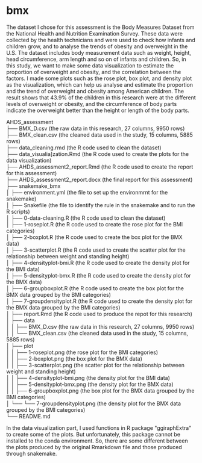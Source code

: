 # bmx

The dataset I chose for this assessment is the Body Measures Dataset from the National Health and Nutrition Examination Survey. 
These data were collected by the health technicians and were used to check how infants and children grow, and to analyse the trends of obesity and overweight in the U.S. 
The dataset includes body measurement data such as weight, height, head circumference, arm length and so on of infants and children. 
So, in this study, we want to make some data visualization to estimate the proportion of overweight and obesity, and the correlation between the factors. 
I made some plots such as the rose plot, box plot, and density plot as the visualization, which can help us analyse and estimate the proportion and the trend of overweight and obesity among American children.
The result shows that 43.9% of the children in this research were at the different levels of overweight or obesity, and the circumference of body parts indicate the overweight better than the height or length of the body parts.
<br>

AHDS_assessment <br>
├── BMX_D.csv (the raw data in this research, 27 columns, 9950 rows) <br>
├── BMX_clean.csv (the cleaned data used in the study, 15 columns, 5885 rows) <br>
├── data_cleaning.rmd (the R code used to clean the dataset) <br>
├── data_visualia]zation.Rmd (the R code used to create the plots for the data visualization) <br>
├── AHDS_assessment2_report.Rmd (the R code used to create the report for this assessment) <br>
├── AHDS_assessment2_report.docx (the final report for this assessment) <br>
├── snakemake_bmx <br>
│   ├── environment.yml (the file to set up the environmrnt for the snakemake) <br>
│   ├── Snakefile (the file to identify the rule in the snakemake and to run the R scripts) <br>
│   ├── 0-data-cleaning.R (the R code used to clean the dataset) <br>
│   ├── 1-roseplot.R (the R code used to create the rose plot for the BMI categories) <br>
│   ├── 2-boxplot.R (the R code used to create the box plot for the BMX data) <br>
│   ├── 3-scatterplot.R (the R code used to create the scatter plot for the relationship between weight and standing height) <br>
│   ├── 4-densityplot-bmi.R (the R code used to create the density plot for the BMI data) <br>
│   ├── 5-densityplot-bmx.R (the R code used to create the density plot for the BMX data) <br>
│   ├── 6-groupboxplot.R (the R code used to create the box plot for the BMX data grouped by the BMI categories) <br>
│   ├── 7-groupdensityplot.R (the R code used to create the density plot for the BMX data grouped by the BMI categories) <br>
│   ├── report.Rmd (the R code used to produce the repot for this research) <br>
│   ├── data <br>
│   │   ├── BMX_D.csv (the raw data in this research, 27 columns, 9950 rows) <br>
│   │   └── BMX_clean.csv (the cleaned data used in the study, 15 columns, 5885 rows) <br>
│   ├── plot <br>
│   │   ├── 1-roseplot.png (the rose plot for the BMI categories) <br>
│   │   ├── 2-boxplot.png (the box plot for the BMX data) <br>
│   │   ├── 3-scatterplot.png (the scatter plot for the relationship between weight and standing height) <br>
│   │   ├── 4-densityplot-bmi.png (the density plot for the BMI data) <br>
│   │   ├── 5-densityplot-bmx.png (the density plot for the BMX data) <br>
│   │   ├── 6-groupboxplot.png (the box plot for the BMX data grouped by the BMI categories) <br>
│   └── └── 7-groupdensityplot.png (the density plot for the BMX data grouped by the BMI categories) <br>
└── README.md <br>

In the data visualization part, I used functions in R package "ggiraphExtra" to create some of the plots. 
But unfortunately, this package cannot be installed to the conda environment.
So, there are some different between the plots produced by the original Rmarkdown file and those produced through snakemake.

